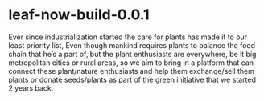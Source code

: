 # leaf-now-build-0.0.1
Ever since industrialization started the care for plants has made it to our least priority list, Even though mankind requires plants to balance the food chain that he’s a part of, but the plant enthusiasts are everywhere, be it big metropolitan cities or rural areas, so we aim to bring in a platform that can connect these plant/nature enthusiasts and help them exchange/sell them plants or donate seeds/plants as part of the green initiative that we started 2 years back.
